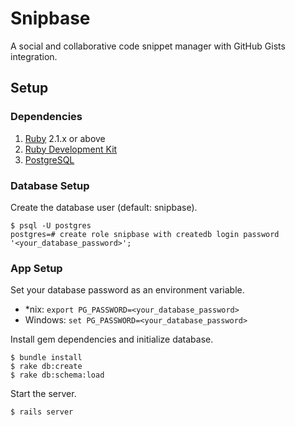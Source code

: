 # Snipbase

A social and collaborative code snippet manager with GitHub Gists integration.

## Setup

### Dependencies

1. [Ruby](http://rubyinstaller.org/downloads/) 2.1.x or above
2. [Ruby Development Kit](http://rubyinstaller.org/downloads/)
3. [PostgreSQL](http://www.postgresql.org/)

### Database Setup

Create the database user (default: snipbase).

```
$ psql -U postgres
postgres=# create role snipbase with createdb login password '<your_database_password>';
```

### App Setup

Set your database password as an environment variable.

- \*nix: `export PG_PASSWORD=<your_database_password>`
- Windows: `set PG_PASSWORD=<your_database_password>`

Install gem dependencies and initialize database.

```
$ bundle install
$ rake db:create
$ rake db:schema:load
```

Start the server.

```
$ rails server
```

